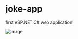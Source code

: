 # joke-app
first ASP.NET C# web application!

![image](https://user-images.githubusercontent.com/54606438/146977247-884d910f-516d-451c-949d-c93fd63a5dc2.png)
